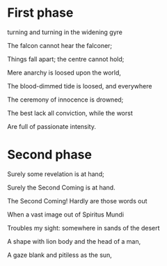 # First phase

turning and turning in the widening gyre

The falcon cannot hear the falconer;

Things fall apart; the centre cannot hold;

Mere anarchy is loosed upon the world,

The blood-dimmed tide is loosed, and everywhere

The ceremony of innocence is drowned;

The best lack all conviction, while the worst

Are full of passionate intensity.

# Second phase

Surely some revelation is at hand;

Surely the Second Coming is at hand.

The Second Coming! Hardly are those words out

When a vast image out of Spiritus Mundi

Troubles my sight: somewhere in sands of the desert

A shape with lion body and the head of a man,

A gaze blank and pitiless as the sun, 
